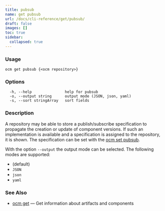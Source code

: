 ```yaml
---
title: pubsub
name: get pubsub
url: /docs/cli-reference/get/pubsub/
draft: false
images: []
toc: true
sidebar:
  collapsed: true
---
```

### Usage

```
ocm get pubsub {<ocm repository>}
```

### Options

```
  -h, --help               help for pubsub
  -o, --output string      output mode (JSON, json, yaml)
  -s, --sort stringArray   sort fields
```

### Description


A repository may be able to store a publish/subscribe specification
to propagate the creation or update of component versions.
If such an implementation is available and a specification is
assigned to the repository, it is shown. The specification
can be set with the [ocm set pubsub](/docs/cli-reference/set/set_pubsub/).


With the option <code>--output</code> the output mode can be selected.
The following modes are supported:
  - <code></code> (default)
  - <code>JSON</code>
  - <code>json</code>
  - <code>yaml</code>


### See Also

* [ocm get](/docs/cli-reference/get/)	 &mdash; Get information about artifacts and components

